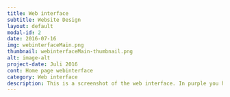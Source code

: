 ```yaml
---
title: Web interface
subtitle: Website Design
layout: default
modal-id: 2
date: 2016-07-16
img: webinterfaceMain.png
thumbnail: webinterfaceMain-thumbnail.png
alt: image-alt
project-date: Juli 2016
cont: Home page webinterface
category: Web interface
description: This is a screenshot of the web interface. In purple you have the search field where you can search between catalog, dataset and distribution. In red you have the details of the result and with the help button you can start the tutorial. This link brings you to our web interface http://wsdl2dcat.be/.
---
```

